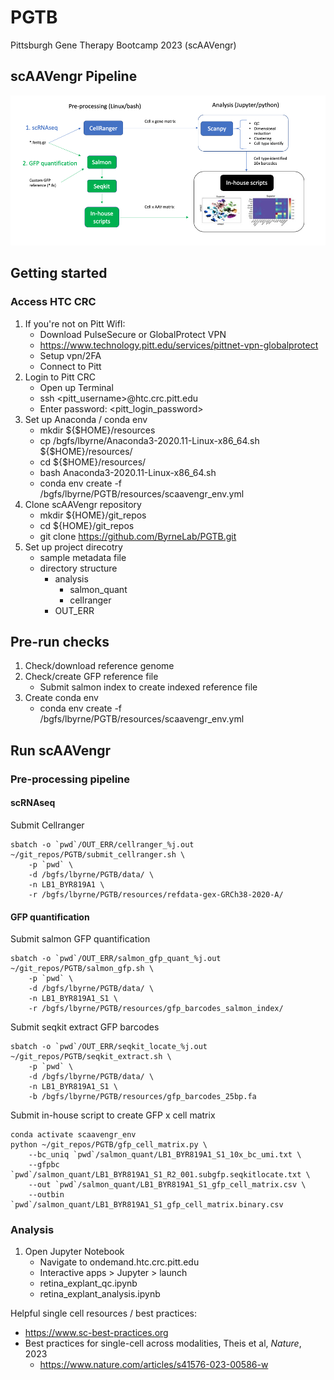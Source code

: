 # PGTB
Pittsburgh Gene Therapy Bootcamp 2023 (scAAVengr)

## scAAVengr Pipeline
![alt text](https://github.com/ByrneLab/PGTB/blob/main/img/scaavengr_pipeline.png?raw=true)


## Getting started

### Access HTC CRC

  1. If you're not on Pitt WifI:
        - Download PulseSecure or GlobalProtect VPN
        - https://www.technology.pitt.edu/services/pittnet-vpn-globalprotect 
        - Setup vpn/2FA
        - Connect to Pitt
  2. Login to Pitt CRC
        - Open up Terminal
        - ssh <pitt_username>@htc.crc.pitt.edu
        - Enter password: <pitt_login_password>
  3. Set up Anaconda / conda env
        - mkdir ${$HOME}/resources
        - cp /bgfs/lbyrne/Anaconda3-2020.11-Linux-x86_64.sh ${$HOME}/resources/
        - cd ${$HOME}/resources/
        - bash Anaconda3-2020.11-Linux-x86_64.sh
        - conda env create -f /bgfs/lbyrne/PGTB/resources/scaavengr_env.yml
  4. Clone scAAVengr repository
        - mkdir ${HOME}/git_repos
        - cd ${HOME}/git_repos
        - git clone https://github.com/ByrneLab/PGTB.git
  5. Set up project direcotry
     - sample metadata file
     - directory structure
         - analysis
             - salmon_quant
             - cellranger
         - OUT_ERR
           

## Pre-run checks

1. Check/download reference genome
2. Check/create GFP reference file
   - Submit salmon index to create indexed reference file
3. Create conda env
   - conda env create -f /bgfs/lbyrne/PGTB/resources/scaavengr_env.yml

## Run scAAVengr

### Pre-processing pipeline 


#### scRNAseq

Submit Cellranger
```
sbatch -o `pwd`/OUT_ERR/cellranger_%j.out ~/git_repos/PGTB/submit_cellranger.sh \
    -p `pwd` \
    -d /bgfs/lbyrne/PGTB/data/ \
    -n LB1_BYR819A1 \
    -r /bgfs/lbyrne/PGTB/resources/refdata-gex-GRCh38-2020-A/
```

#### GFP quantification

Submit salmon GFP quantification
```
sbatch -o `pwd`/OUT_ERR/salmon_gfp_quant_%j.out  ~/git_repos/PGTB/salmon_gfp.sh \
    -p `pwd` \
    -d /bgfs/lbyrne/PGTB/data/ \
    -n LB1_BYR819A1_S1 \
    -r /bgfs/lbyrne/PGTB/resources/gfp_barcodes_salmon_index/
```

Submit seqkit extract GFP barcodes
```
sbatch -o `pwd`/OUT_ERR/seqkit_locate_%j.out ~/git_repos/PGTB/seqkit_extract.sh \
    -p `pwd` \
    -d /bgfs/lbyrne/PGTB/data/ \
    -n LB1_BYR819A1_S1 \
    -b /bgfs/lbyrne/PGTB/resources/gfp_barcodes_25bp.fa
```

Submit in-house script to create GFP x cell matrix
```
conda activate scaavengr_env
python ~/git_repos/PGTB/gfp_cell_matrix.py \
    --bc_uniq `pwd`/salmon_quant/LB1_BYR819A1_S1_10x_bc_umi.txt \
    --gfpbc `pwd`/salmon_quant/LB1_BYR819A1_S1_R2_001.subgfp.seqkitlocate.txt \
    --out `pwd`/salmon_quant/LB1_BYR819A1_S1_gfp_cell_matrix.csv \
    --outbin `pwd`/salmon_quant/LB1_BYR819A1_S1_gfp_cell_matrix.binary.csv
```

### Analysis 

  1. Open Jupyter Notebook
       - Navigate to ondemand.htc.crc.pitt.edu
       - Interactive apps > Jupyter > launch
       - retina_explant_qc.ipynb
       - retina_explant_analysis.ipynb

Helpful single cell resources / best practices:
- https://www.sc-best-practices.org
- Best practices for single-cell across modalities, Theis et al, _Nature_, 2023 
    - https://www.nature.com/articles/s41576-023-00586-w

